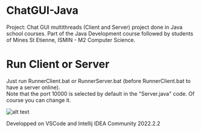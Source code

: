 # ChatGUI-Java
Project: Chat GUI multithreads (Client and Server) project done in Java school courses. Part of the Java Development course followed by students of Mines St Etienne, ISMIN - M2 Computer Science.

<h1>Run Client or Server</h1>

Just run RunnerClient.bat or RunnerServer.bat (before RunnerClient.bat to have a server online).  
Note that the port 10000 is selected by default in the "Server.java" code. Of course you can change it.  

![alt text](https://github.com/MohamedDiopGit/ChatGUI-Java/blob/e117e8925e087b75f7e4b4ded5fddfaba4cd0d5c/img/chat_example.png)  

Developped on VSCode and Intellij IDEA Community 2022.2.2